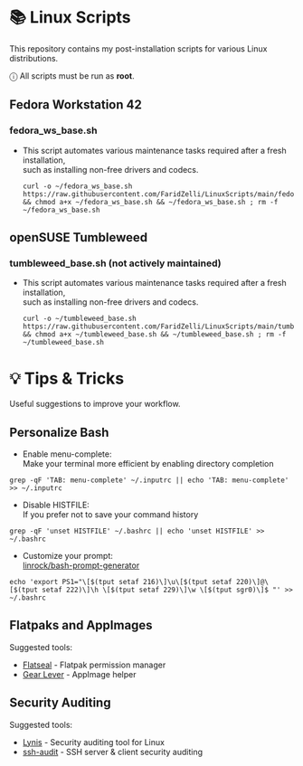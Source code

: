 # 📚️ Linux Scripts
This repository contains my post-installation scripts for various Linux distributions.
   
ⓘ All scripts must be run as **root**.
   
## Fedora Workstation 42
   
### fedora_ws_base.sh
- This script automates various maintenance tasks required after a fresh installation,   
  such as installing non-free drivers and codecs.
   
  ```
  curl -o ~/fedora_ws_base.sh https://raw.githubusercontent.com/FaridZelli/LinuxScripts/main/fedora_ws_base.sh && chmod a+x ~/fedora_ws_base.sh && ~/fedora_ws_base.sh ; rm -f ~/fedora_ws_base.sh
  ```
   
## openSUSE Tumbleweed
   
### tumbleweed_base.sh (not actively maintained)
- This script automates various maintenance tasks required after a fresh installation,   
  such as installing non-free drivers and codecs.
   
  ```
  curl -o ~/tumbleweed_base.sh https://raw.githubusercontent.com/FaridZelli/LinuxScripts/main/tumbleweed_base.sh && chmod a+x ~/tumbleweed_base.sh && ~/tumbleweed_base.sh ; rm -f ~/tumbleweed_base.sh
  ```
   
# 💡 Tips & Tricks
Useful suggestions to improve your workflow.
   
## Personalize Bash
- Enable menu-complete:   
Make your terminal more efficient by enabling directory completion
```
grep -qF 'TAB: menu-complete' ~/.inputrc || echo 'TAB: menu-complete' >> ~/.inputrc
```
- Disable HISTFILE:   
If you prefer not to save your command history
```
grep -qF 'unset HISTFILE' ~/.bashrc || echo 'unset HISTFILE' >> ~/.bashrc
```
- Customize your prompt:   
[linrock/bash-prompt-generator](https://github.com/linrock/bash-prompt-generator)
```
echo 'export PS1="\[$(tput setaf 216)\]\u\[$(tput setaf 220)\]@\[$(tput setaf 222)\]\h \[$(tput setaf 229)\]\w \[$(tput sgr0)\]$ "' >> ~/.bashrc
```
## Flatpaks and AppImages
Suggested tools:
- [Flatseal](https://flathub.org/apps/com.github.tchx84.Flatseal) - Flatpak permission manager
- [Gear Lever](https://flathub.org/apps/it.mijorus.gearlever) - AppImage helper
## Security Auditing
Suggested tools:
- [Lynis](https://github.com/CISOfy/lynis) - Security auditing tool for Linux
- [ssh-audit](https://github.com/jtesta/ssh-audit) - SSH server & client security auditing
